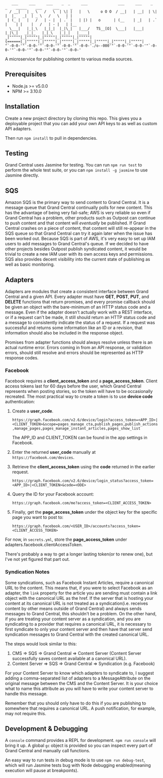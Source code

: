 ```
   ___     ___     ___    _  _     ___              ___     ___    _  _    _____    ___     ___     _     
  / __|   | _ \   /   \  | \| |   |   \     o O O  / __|   | __|  | \| |  |_   _|  | _ \   /   \   | |    
 | (_ |   |   /   | - |  | .` |   | |) |   o      | (__    | _|   | .` |    | |    |   /   | - |   | |__  
  \___|   |_|_\   |_|_|  |_|\_|   |___/   TS__[O]  \___|   |___|  |_|\_|   _|_|_   |_|_\   |_|_|   |____| 
_|"""""|_|"""""|_|"""""|_|"""""|_|"""""| {======|_|"""""|_|"""""|_|"""""|_|"""""|_|"""""|_|"""""|_|"""""| 
"`-0-0-'"`-0-0-'"`-0-0-'"`-0-0-'"`-0-0-'./o--000'"`-0-0-'"`-0-0-'"`-0-0-'"`-0-0-'"`-0-0-'"`-0-0-'"`-0-0-' 
```
A microservice for publishing content to various media sources.

## Prerequisites

- Node.js >= v5.0.0
- NPM >= 3.10.0

## Installation

Create a new project directory by cloning this repo.  This gives you a deployable project that you can add your own API keys to as well as custom API adapters.

Then run `npm install` to pull in dependencies.

## Testing

Grand Central uses Jasmine for testing.  You can run `npm run test` to perform the whole test suite, or you can `npm install -g jasmine` to use Jasmine directly.

## SQS

Amazon SQS is the primary way to send content to Grand Central.  It is a message queue that Grand Central continually polls for new content.  This has the advantage of being very fail-safe; AWS is very reliable so even if Grand Central has a problem, other products such as Outpost can continue to push content and that content will *eventually* be published.  If Grand Central crashes on a piece of content, that content will still re-appear in the SQS queue so that Grand Central can try it again later when the issue has been worked out.  Because SQS is part of AWS, it's very easy to set up IAM users to add messages to Grand Central's queue.  If we decided to have other projects besides Outpost publish syndicated content, it would be trivial to create a new IAM user with its own access keys and permissions.  SQS also provides decent visibility into the current state of publishing as well as basic monitoring.

## Adapters

Adapters are modules that create a consistent interface between Grand Central and a given API.  Every adapter must have **GET**, **POST**, **PUT**, and **DELETE** functions that return promises, and every promise callback should be given an object with the bare-minimum of an HTTP status code and a message.  Even if the adapter doesn't actually work with a REST interface, or if a request can't be made, it still should return an HTTP status code and a message to consistently indicate the status of a request.  If a request was successful and returns some information like an ID or a revision, that information should also be included in the response object.

Promises from adapter functions should always resolve unless there is an actual runtime error.  Errors coming in from an API response, or validation errors, should still resolve and errors should be represented as HTTP response codes.

### Facebook

Facebook requires a **client_access_token** and a **page_access_token**.  Client access tokens last for 60 days before the user, which Grand Central represents when posting stories, so the token will have to be occasionally recreated.  The most practical way to create a token is to use **device code** authentication:

1. Create a **user_code**.   

   `https://graph.facebook.com/v2.6/device/login?access_token=<APP_ID>|<CLIENT_TOKEN>&scope=pages_manage_cta,publish_pages,publish_actions,manage_pages,pages_manage_instant_articles,pages_show_list`   

   The APP_ID and CLIENT_TOKEN can be found in the app settings in Facebook.

2. Enter the returned **user_code** manually at `https://facebook.com/devices`.

3. Retrieve the **client_access_token** using the **code** returned in the earlier request.

   `https://graph.facebook.com/v2.6/device/login_status?access_token=<APP_ID>|<CLIENT_TOKEN>&code=<ODE>`

4. Query the ID for your Facebook account:

   `https://graph.facebook.com/me?access_token=<CLIENT_ACCESS_TOKEN>`

5. Finally, get the **page_access_token** under the object key for the specific page you want to post to:

   `https://graph.facebook.com/<USER_ID>/accounts?access_token=<CLIENT_ACCESS_TOKEN>`

For now, in `secrets.yml`, store the **page_access_token** under adapters.facebook.clientAccessToken.

There's probably a way to get a longer lasting token(or to renew one), but I've not yet figured that part out.

### Syndication Notes

Some syndications, such as Facebook Instant Articles, require a canonical URL to the content.  This means that, if you were to select Facebook as an adapter, the `link` property for the article you are sending must contain a link object with the canonical URL as the href.  If the server that is hosting your content at its canonical URL is not treated as a syndication(i.e. receives content by other means outside of Grand Central) and always sends messages to Grand Central, this shouldn't be a problem.  On the other hand, if you are treating your content server as a syndication, and you are syndicating to a provider that requires a canonical URL, it is necessary to first syndicate to only your content server and then have that server send syndication messages to Grand Central with the created canonical URL.

The steps would look similar to this:

1) CMS => SQS => Grand Central => Content Server (Content Server successfully saves content available at a canonical URL).
2) Content Server => SQS => Grand Central => Syndication (e.g. Facebook)

For your Content Server to know which adapters to syndicate to, I suggest adding a comma-separated list of adapters to a MessageAttribute on the original message between the CMS and the Content Server.  It is your choice what to name this attribute as you will have to write your content server to handle this message.  

Remember that you should only have to do this if you are publishing to somewhere that requires a canonical URL.  A push notification, for example, may not require this.

## Development & Debugging

A `console` command provides a REPL for development.  `npm run console` will bring it up.  A global `gc` object is provided so you can inspect every part of Grand Central and manually call functions.

An easy way to run tests in debug mode is to use `npm run debug-test`, which will run Jasmine tests bug with Node debugging enabled(meaning execution will pause at breakpoints).